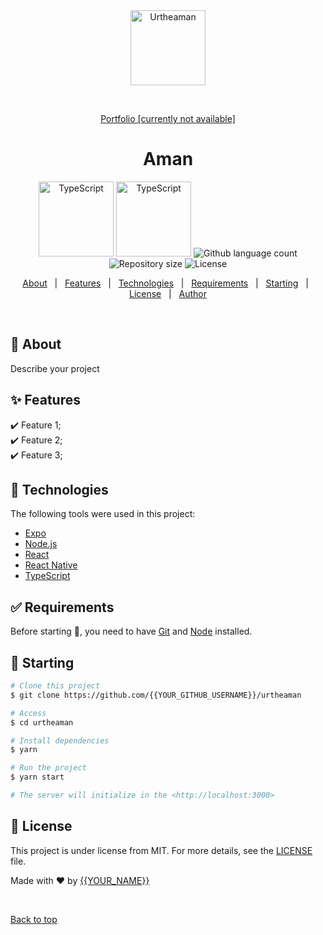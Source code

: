 <div align="center" id="top"> 
  <img src="https://avatars.githubusercontent.com/u/62852336?v=4" width="120" borderRadius="50%" alt="Urtheaman" />

&#xa0;

<a href="https://urtheaman.netlify.app">Portfolio [currently not available]</a>

</div>

<h1 align="center">Aman</h1>

<p align="center">
  <img alt="TypeScript" width="120" borderRadius="50%" src="https://cdn-images-1.medium.com/max/1200/1*mn6bOs7s6Qbao15PMNRyOA.png">
  <img alt="TypeScript" width="120" borderRadius="50%" src="https://th.bing.com/th/id/OIP.5kvpxVbWPk7jHs3psz0BowHaGf?pid=ImgDet&rs=1">

  <img alt="Github language count" src="https://img.shields.io/github/languages/count/{{YOUR_GITHUB_USERNAME}}/urtheaman?color=56BEB8">

  <img alt="Repository size" src="https://img.shields.io/github/repo-size/{{YOUR_GITHUB_USERNAME}}/urtheaman?color=56BEB8">

  <img alt="License" src="https://img.shields.io/github/license/urtheaman?color=green">

  <!-- <img alt="Github issues" src="https://img.shields.io/github/issues/{{YOUR_GITHUB_USERNAME}}/urtheaman?color=56BEB8" /> -->

  <!-- <img alt="Github forks" src="https://img.shields.io/github/forks/{{YOUR_GITHUB_USERNAME}}/urtheaman?color=56BEB8" /> -->

  <!-- <img alt="Github stars" src="https://img.shields.io/github/stars/{{YOUR_GITHUB_USERNAME}}/urtheaman?color=56BEB8" /> -->
</p>

<!-- Status -->

<!-- <h4 align="center">
	🚧  Urtheaman 🚀 Under construction...  🚧
</h4>

<hr> -->

<p align="center">
  <a href="#dart-about">About</a> &#xa0; | &#xa0; 
  <a href="#sparkles-features">Features</a> &#xa0; | &#xa0;
  <a href="#rocket-technologies">Technologies</a> &#xa0; | &#xa0;
  <a href="#white_check_mark-requirements">Requirements</a> &#xa0; | &#xa0;
  <a href="#checkered_flag-starting">Starting</a> &#xa0; | &#xa0;
  <a href="#memo-license">License</a> &#xa0; | &#xa0;
  <a href="https://github.com/{{YOUR_GITHUB_USERNAME}}" target="_blank">Author</a>
</p>

<br>

## :dart: About

Describe your project

## :sparkles: Features

:heavy_check_mark: Feature 1;\
:heavy_check_mark: Feature 2;\
:heavy_check_mark: Feature 3;

## :rocket: Technologies

The following tools were used in this project:

- [Expo](https://expo.io/)
- [Node.js](https://nodejs.org/en/)
- [React](https://pt-br.reactjs.org/)
- [React Native](https://reactnative.dev/)
- [TypeScript](https://www.typescriptlang.org/)

## :white_check_mark: Requirements

Before starting :checkered_flag:, you need to have [Git](https://git-scm.com) and [Node](https://nodejs.org/en/) installed.

## :checkered_flag: Starting

```bash
# Clone this project
$ git clone https://github.com/{{YOUR_GITHUB_USERNAME}}/urtheaman

# Access
$ cd urtheaman

# Install dependencies
$ yarn

# Run the project
$ yarn start

# The server will initialize in the <http://localhost:3000>
```

## :memo: License

This project is under license from MIT. For more details, see the [LICENSE](LICENSE.md) file.

Made with :heart: by <a href="https://github.com/{{YOUR_GITHUB_USERNAME}}" target="_blank">{{YOUR_NAME}}</a>

&#xa0;

<a href="#top">Back to top</a>
